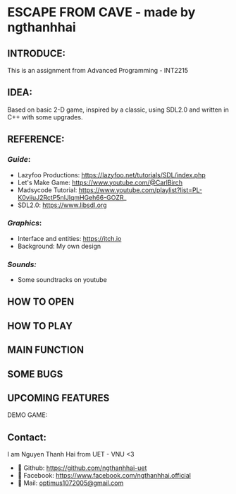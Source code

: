 # **ESCAPE FROM CAVE - made by ngthanhhai**
## INTRODUCE:
This is an assignment from Advanced Programming - INT2215
## IDEA:
Based on basic 2-D game, inspired by a classic, using SDL2.0 and written in C++ with some upgrades.
## REFERENCE:
### *Guide*:
+ Lazyfoo Productions: https://lazyfoo.net/tutorials/SDL/index.php
+ Let's Make Game: https://www.youtube.com/@CarlBirch
+ Madsycode Tutorial: https://www.youtube.com/playlist?list=PL-K0viiuJ2RctP5nlJlqmHGeh66-GOZR_
+ SDL2.0: https://www.libsdl.org
### *Graphics*: 
+ Interface and entities: https://itch.io
+ Background: My own design
### *Sounds:*
+ Some soundtracks on youtube
## HOW TO OPEN

## HOW TO PLAY

## MAIN FUNCTION

## SOME BUGS

## UPCOMING FEATURES

DEMO GAME: 

## Contact:
I am Nguyen Thanh Hai from UET - VNU <3
+ 💩 Github: https://github.com/ngthanhhai-uet
+ 💩 Facebook: https://www.facebook.com/ngthanhhai.official
+ 📧 Mail: optimus1072005@gmail.com
